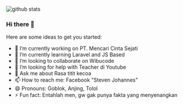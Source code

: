 ![github stats](https://github-readme-stats.vercel.app/api?username=johsteven&show_icons=true&theme=synthwave)

### Hi there 👋
Here are some ideas to get you started:

- 🔭 I’m currently working on PT. Mencari Cinta Sejati
- 🌱 I’m currently learning Laravel and JS Based
- 👯 I’m looking to collaborate on Wibucode
- 🤔 I’m looking for help with Teacher di Youtube
- 💬 Ask me about Rasa titit kecoa
- 📫 How to reach me: Facebook "Steven Johannes"
- 😄 Pronouns: Goblok, Anjing, Tolol
- ⚡ Fun fact: Entahlah men, gw gak punya fakta yang menyenangkan
